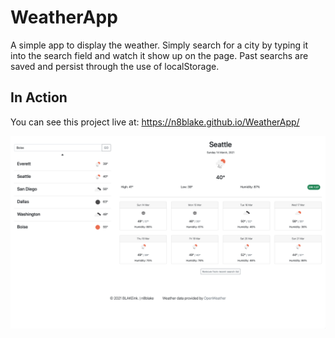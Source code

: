 # WeatherApp

A simple app to display the weather. Simply search for a city by typing it into the search field and watch it show up on the page. Past searchs are saved and persist through the use of localStorage.

## In Action 

You can see this project live at: <a href="https://n8blake.github.io/WeatherApp/">https://n8blake.github.io/WeatherApp/</a>


<img src="weather_app_screen.png" alt="Weather App Screen Shot">
